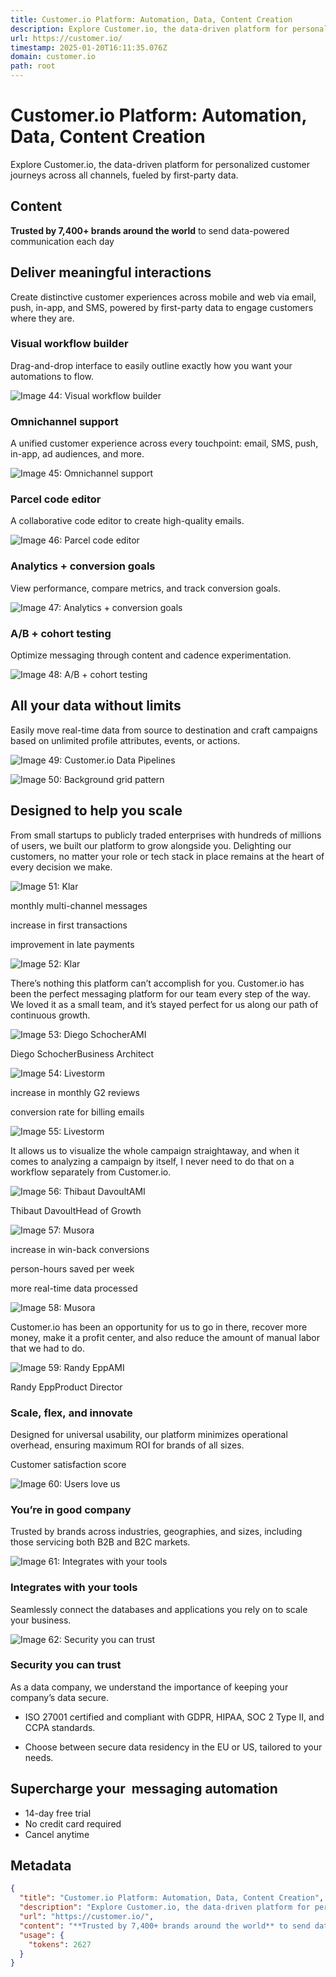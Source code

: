```yaml
---
title: Customer.io Platform: Automation, Data, Content Creation
description: Explore Customer.io, the data-driven platform for personalized customer journeys across all channels, fueled by first-party data.
url: https://customer.io/
timestamp: 2025-01-20T16:11:35.076Z
domain: customer.io
path: root
---
```


# Customer.io Platform: Automation, Data, Content Creation


Explore Customer.io, the data-driven platform for personalized customer journeys across all channels, fueled by first-party data.


## Content

**Trusted by 7,400+ brands around the world** to send data-powered communication each day

Deliver meaningful interactions 
--------------------------------

Create distinctive customer experiences across mobile and web via email, push, in-app, and SMS, powered by first-party data to engage customers where they are.

### Visual workflow builder

Drag-and-drop interface to easily outline exactly how you want your automations to flow.

![Image 44: Visual workflow builder](https://customer.io/_next/image?url=https%3A%2F%2Fcdn.sanity.io%2Fimages%2Fonirtmj2%2Fproduction%2F144b0f1991cb1fcf2b7b02a96c8606dfe11ff60a-1138x744.png%3Fw%3D1138%26h%3D744%26fit%3Dfill%26auto%3Dformat&w=3840&q=80)

### Omnichannel support

A unified customer experience across every touchpoint: email, SMS, push, in-app, ad audiences, and more.

![Image 45: Omnichannel support](https://customer.io/_next/image?url=https%3A%2F%2Fcdn.sanity.io%2Fimages%2Fonirtmj2%2Fproduction%2Fa0ef47c3df6fbc5e0e91c6a0c38633b3abe0197a-1138x744.png%3Fw%3D1138%26h%3D744%26fit%3Dfill%26auto%3Dformat&w=3840&q=80)

### Parcel code editor

A collaborative code editor to create high-quality emails.

![Image 46: Parcel code editor](https://customer.io/_next/image?url=https%3A%2F%2Fcdn.sanity.io%2Fimages%2Fonirtmj2%2Fproduction%2F9e275f9cdc14675bba78dd06d6f49ab11544c254-556x360.png%3Fw%3D556%26h%3D360%26fit%3Dfill%26auto%3Dformat&w=3840&q=80)

### Analytics + conversion goals

View performance, compare metrics, and track conversion goals.

![Image 47: Analytics + conversion goals](https://customer.io/_next/image?url=https%3A%2F%2Fcdn.sanity.io%2Fimages%2Fonirtmj2%2Fproduction%2F3c854436ae23fb31146d33400adc08063b3b82e3-371x241.svg&w=750&q=80)

### A/B + cohort testing

Optimize messaging through content and cadence experimentation.

![Image 48: A/B + cohort testing](https://customer.io/_next/image?url=https%3A%2F%2Fcdn.sanity.io%2Fimages%2Fonirtmj2%2Fproduction%2F3c87b1c8938e1a60c85e08e0fcb32562b356d846-371x241.svg&w=750&q=80)

All your data without limits 
-----------------------------

Easily move real-time data from source to destination and craft campaigns based on unlimited profile attributes, events, or actions.

![Image 49: Customer.io Data Pipelines](https://customer.io/_next/image?url=https%3A%2F%2Fcdn.sanity.io%2Fimages%2Fonirtmj2%2Fproduction%2F90679405d9c6deaf9bb2a87565b47f1a53040da3-976x408.svg&w=2048&q=80)

![Image 50: Background grid pattern](https://customer.io/_next/image?url=https%3A%2F%2Fcdn.sanity.io%2Fimages%2Fonirtmj2%2Fproduction%2F56d9978c514281070aa6774310035e3693486e90-1170x501.svg&w=3840&q=80)

Designed to help you scale 
---------------------------

From small startups to publicly traded enterprises with hundreds of millions of users, we built our platform to grow alongside you. Delighting our customers, no matter your role or tech stack in place remains at the heart of every decision we make.

![Image 51: Klar](https://customer.io/_next/image?url=https%3A%2F%2Fcdn.sanity.io%2Fimages%2Fonirtmj2%2Fproduction%2Fcecb1f1ee9315901f64b9a514da9b8f9b5ecbafb-800x320.png%3Fw%3D800%26h%3D320%26fit%3Dfill%26auto%3Dformat&w=3840&q=80)

monthly multi-channel messages

increase in first transactions

improvement in late payments

![Image 52: Klar](https://customer.io/_next/image?url=https%3A%2F%2Fcdn.sanity.io%2Fimages%2Fonirtmj2%2Fproduction%2Fcecb1f1ee9315901f64b9a514da9b8f9b5ecbafb-800x320.png%3Fw%3D800%26h%3D320%26fit%3Dfill%26auto%3Dformat&w=3840&q=80)

There’s nothing this platform can’t accomplish for you. Customer.io has been the perfect messaging platform for our team every step of the way. We loved it as a small team, and it’s stayed perfect for us along our path of continuous growth.

![Image 53: Diego Schocher](https://customer.io/_next/image?url=https%3A%2F%2Fcdn.sanity.io%2Fimages%2Fonirtmj2%2Fproduction%2F68ca32359cce771b6b9a7f8885f01ce0f6d7562f-100x100.jpg%3Fw%3D100%26h%3D100%26fit%3Dfill%26auto%3Dformat&w=3840&q=80)AMI

Diego SchocherBusiness Architect

![Image 54: Livestorm](https://customer.io/_next/image?url=https%3A%2F%2Fcdn.sanity.io%2Fimages%2Fonirtmj2%2Fproduction%2Fe68fdc96c36668ac6c3418fd1f8376e3a8a0ae90-800x320.png%3Fw%3D800%26h%3D320%26fit%3Dfill%26auto%3Dformat&w=3840&q=80)

increase in monthly G2 reviews

conversion rate for billing emails

![Image 55: Livestorm](https://customer.io/_next/image?url=https%3A%2F%2Fcdn.sanity.io%2Fimages%2Fonirtmj2%2Fproduction%2Fe68fdc96c36668ac6c3418fd1f8376e3a8a0ae90-800x320.png%3Fw%3D800%26h%3D320%26fit%3Dfill%26auto%3Dformat&w=3840&q=80)

It allows us to visualize the whole campaign straightaway, and when it comes to analyzing a campaign by itself, I never need to do that on a workflow separately from Customer.io.

![Image 56: Thibaut Davoult](https://customer.io/_next/image?url=https%3A%2F%2Fcdn.sanity.io%2Fimages%2Fonirtmj2%2Fproduction%2Fdcc141395ccdbe03ca3e4e7e46086b16a73957db-100x100.jpg%3Fw%3D100%26h%3D100%26fit%3Dfill%26auto%3Dformat&w=3840&q=80)AMI

Thibaut DavoultHead of Growth

![Image 57: Musora](https://customer.io/_next/image?url=https%3A%2F%2Fcdn.sanity.io%2Fimages%2Fonirtmj2%2Fproduction%2Fb0b4a75c989affc58df9ef7607b42c9090ac4f1a-800x320.svg&w=1920&q=80)

increase in win-back conversions

person-hours saved per week

more real-time data processed

![Image 58: Musora](https://customer.io/_next/image?url=https%3A%2F%2Fcdn.sanity.io%2Fimages%2Fonirtmj2%2Fproduction%2Fb0b4a75c989affc58df9ef7607b42c9090ac4f1a-800x320.svg&w=1920&q=80)

Customer.io has been an opportunity for us to go in there, recover more money, make it a profit center, and also reduce the amount of manual labor that we had to do.

![Image 59: Randy Epp](https://customer.io/_next/image?url=https%3A%2F%2Fcdn.sanity.io%2Fimages%2Fonirtmj2%2Fproduction%2Ffd99a9395e6cd1b2a5c1970087a8ea48a38ddddc-100x100.png%3Fw%3D100%26h%3D100%26fit%3Dfill%26auto%3Dformat&w=3840&q=80)AMI

Randy EppProduct Director

### Scale, flex, and innovate 

Designed for universal usability, our platform minimizes operational overhead, ensuring maximum ROI for brands of all sizes.

Customer satisfaction score

![Image 60: Users love us](https://customer.io/_next/image?url=https%3A%2F%2Fcdn.sanity.io%2Fimages%2Fonirtmj2%2Fproduction%2F5c0db7f0dddc1cae4e3dc6fdd451a4fb10885929-569x480.svg&w=1200&q=80)

### You’re in good company

Trusted by brands across industries, geographies, and sizes, including those servicing both B2B and B2C markets.

![Image 61: Integrates with your tools](https://customer.io/_next/image?url=https%3A%2F%2Fcdn.sanity.io%2Fimages%2Fonirtmj2%2Fproduction%2Fda4e35a9a3d258a827867656b5973729c754cdbd-568x479.svg&w=1200&q=80)

### Integrates with your tools

Seamlessly connect the databases and applications you rely on to scale your business.

![Image 62: Security you can trust](https://customer.io/_next/image?url=https%3A%2F%2Fcdn.sanity.io%2Fimages%2Fonirtmj2%2Fproduction%2Ffc4427367de62712f2779d52671b187e0d593c6f-1136x1118.png%3Fw%3D1136%26h%3D1118%26fit%3Dfill%26auto%3Dformat&w=3840&q=80)

### Security you can trust

As a data company, we understand the importance of keeping your company’s data secure.

*   ISO 27001 certified and compliant with GDPR, HIPAA, SOC 2 Type II, and CCPA standards.
    
*   Choose between secure data residency in the EU or US, tailored to your needs.
    

Supercharge your  messaging automation 
---------------------------------------

*   14-day free trial
*   No credit card required
*   Cancel anytime

## Metadata

```json
{
  "title": "Customer.io Platform: Automation, Data, Content Creation",
  "description": "Explore Customer.io, the data-driven platform for personalized customer journeys across all channels, fueled by first-party data.",
  "url": "https://customer.io/",
  "content": "**Trusted by 7,400+ brands around the world** to send data-powered communication each day\n\nDeliver meaningful interactions \n--------------------------------\n\nCreate distinctive customer experiences across mobile and web via email, push, in-app, and SMS, powered by first-party data to engage customers where they are.\n\n### Visual workflow builder\n\nDrag-and-drop interface to easily outline exactly how you want your automations to flow.\n\n![Image 44: Visual workflow builder](https://customer.io/_next/image?url=https%3A%2F%2Fcdn.sanity.io%2Fimages%2Fonirtmj2%2Fproduction%2F144b0f1991cb1fcf2b7b02a96c8606dfe11ff60a-1138x744.png%3Fw%3D1138%26h%3D744%26fit%3Dfill%26auto%3Dformat&w=3840&q=80)\n\n### Omnichannel support\n\nA unified customer experience across every touchpoint: email, SMS, push, in-app, ad audiences, and more.\n\n![Image 45: Omnichannel support](https://customer.io/_next/image?url=https%3A%2F%2Fcdn.sanity.io%2Fimages%2Fonirtmj2%2Fproduction%2Fa0ef47c3df6fbc5e0e91c6a0c38633b3abe0197a-1138x744.png%3Fw%3D1138%26h%3D744%26fit%3Dfill%26auto%3Dformat&w=3840&q=80)\n\n### Parcel code editor\n\nA collaborative code editor to create high-quality emails.\n\n![Image 46: Parcel code editor](https://customer.io/_next/image?url=https%3A%2F%2Fcdn.sanity.io%2Fimages%2Fonirtmj2%2Fproduction%2F9e275f9cdc14675bba78dd06d6f49ab11544c254-556x360.png%3Fw%3D556%26h%3D360%26fit%3Dfill%26auto%3Dformat&w=3840&q=80)\n\n### Analytics + conversion goals\n\nView performance, compare metrics, and track conversion goals.\n\n![Image 47: Analytics + conversion goals](https://customer.io/_next/image?url=https%3A%2F%2Fcdn.sanity.io%2Fimages%2Fonirtmj2%2Fproduction%2F3c854436ae23fb31146d33400adc08063b3b82e3-371x241.svg&w=750&q=80)\n\n### A/B + cohort testing\n\nOptimize messaging through content and cadence experimentation.\n\n![Image 48: A/B + cohort testing](https://customer.io/_next/image?url=https%3A%2F%2Fcdn.sanity.io%2Fimages%2Fonirtmj2%2Fproduction%2F3c87b1c8938e1a60c85e08e0fcb32562b356d846-371x241.svg&w=750&q=80)\n\nAll your data without limits \n-----------------------------\n\nEasily move real-time data from source to destination and craft campaigns based on unlimited profile attributes, events, or actions.\n\n![Image 49: Customer.io Data Pipelines](https://customer.io/_next/image?url=https%3A%2F%2Fcdn.sanity.io%2Fimages%2Fonirtmj2%2Fproduction%2F90679405d9c6deaf9bb2a87565b47f1a53040da3-976x408.svg&w=2048&q=80)\n\n![Image 50: Background grid pattern](https://customer.io/_next/image?url=https%3A%2F%2Fcdn.sanity.io%2Fimages%2Fonirtmj2%2Fproduction%2F56d9978c514281070aa6774310035e3693486e90-1170x501.svg&w=3840&q=80)\n\nDesigned to help you scale \n---------------------------\n\nFrom small startups to publicly traded enterprises with hundreds of millions of users, we built our platform to grow alongside you. Delighting our customers, no matter your role or tech stack in place remains at the heart of every decision we make.\n\n![Image 51: Klar](https://customer.io/_next/image?url=https%3A%2F%2Fcdn.sanity.io%2Fimages%2Fonirtmj2%2Fproduction%2Fcecb1f1ee9315901f64b9a514da9b8f9b5ecbafb-800x320.png%3Fw%3D800%26h%3D320%26fit%3Dfill%26auto%3Dformat&w=3840&q=80)\n\nmonthly multi-channel messages\n\nincrease in first transactions\n\nimprovement in late payments\n\n![Image 52: Klar](https://customer.io/_next/image?url=https%3A%2F%2Fcdn.sanity.io%2Fimages%2Fonirtmj2%2Fproduction%2Fcecb1f1ee9315901f64b9a514da9b8f9b5ecbafb-800x320.png%3Fw%3D800%26h%3D320%26fit%3Dfill%26auto%3Dformat&w=3840&q=80)\n\nThere’s nothing this platform can’t accomplish for you. Customer.io has been the perfect messaging platform for our team every step of the way. We loved it as a small team, and it’s stayed perfect for us along our path of continuous growth.\n\n![Image 53: Diego Schocher](https://customer.io/_next/image?url=https%3A%2F%2Fcdn.sanity.io%2Fimages%2Fonirtmj2%2Fproduction%2F68ca32359cce771b6b9a7f8885f01ce0f6d7562f-100x100.jpg%3Fw%3D100%26h%3D100%26fit%3Dfill%26auto%3Dformat&w=3840&q=80)AMI\n\nDiego SchocherBusiness Architect\n\n![Image 54: Livestorm](https://customer.io/_next/image?url=https%3A%2F%2Fcdn.sanity.io%2Fimages%2Fonirtmj2%2Fproduction%2Fe68fdc96c36668ac6c3418fd1f8376e3a8a0ae90-800x320.png%3Fw%3D800%26h%3D320%26fit%3Dfill%26auto%3Dformat&w=3840&q=80)\n\nincrease in monthly G2 reviews\n\nconversion rate for billing emails\n\n![Image 55: Livestorm](https://customer.io/_next/image?url=https%3A%2F%2Fcdn.sanity.io%2Fimages%2Fonirtmj2%2Fproduction%2Fe68fdc96c36668ac6c3418fd1f8376e3a8a0ae90-800x320.png%3Fw%3D800%26h%3D320%26fit%3Dfill%26auto%3Dformat&w=3840&q=80)\n\nIt allows us to visualize the whole campaign straightaway, and when it comes to analyzing a campaign by itself, I never need to do that on a workflow separately from Customer.io.\n\n![Image 56: Thibaut Davoult](https://customer.io/_next/image?url=https%3A%2F%2Fcdn.sanity.io%2Fimages%2Fonirtmj2%2Fproduction%2Fdcc141395ccdbe03ca3e4e7e46086b16a73957db-100x100.jpg%3Fw%3D100%26h%3D100%26fit%3Dfill%26auto%3Dformat&w=3840&q=80)AMI\n\nThibaut DavoultHead of Growth\n\n![Image 57: Musora](https://customer.io/_next/image?url=https%3A%2F%2Fcdn.sanity.io%2Fimages%2Fonirtmj2%2Fproduction%2Fb0b4a75c989affc58df9ef7607b42c9090ac4f1a-800x320.svg&w=1920&q=80)\n\nincrease in win-back conversions\n\nperson-hours saved per week\n\nmore real-time data processed\n\n![Image 58: Musora](https://customer.io/_next/image?url=https%3A%2F%2Fcdn.sanity.io%2Fimages%2Fonirtmj2%2Fproduction%2Fb0b4a75c989affc58df9ef7607b42c9090ac4f1a-800x320.svg&w=1920&q=80)\n\nCustomer.io has been an opportunity for us to go in there, recover more money, make it a profit center, and also reduce the amount of manual labor that we had to do.\n\n![Image 59: Randy Epp](https://customer.io/_next/image?url=https%3A%2F%2Fcdn.sanity.io%2Fimages%2Fonirtmj2%2Fproduction%2Ffd99a9395e6cd1b2a5c1970087a8ea48a38ddddc-100x100.png%3Fw%3D100%26h%3D100%26fit%3Dfill%26auto%3Dformat&w=3840&q=80)AMI\n\nRandy EppProduct Director\n\n### Scale, flex, and innovate \n\nDesigned for universal usability, our platform minimizes operational overhead, ensuring maximum ROI for brands of all sizes.\n\nCustomer satisfaction score\n\n![Image 60: Users love us](https://customer.io/_next/image?url=https%3A%2F%2Fcdn.sanity.io%2Fimages%2Fonirtmj2%2Fproduction%2F5c0db7f0dddc1cae4e3dc6fdd451a4fb10885929-569x480.svg&w=1200&q=80)\n\n### You’re in good company\n\nTrusted by brands across industries, geographies, and sizes, including those servicing both B2B and B2C markets.\n\n![Image 61: Integrates with your tools](https://customer.io/_next/image?url=https%3A%2F%2Fcdn.sanity.io%2Fimages%2Fonirtmj2%2Fproduction%2Fda4e35a9a3d258a827867656b5973729c754cdbd-568x479.svg&w=1200&q=80)\n\n### Integrates with your tools\n\nSeamlessly connect the databases and applications you rely on to scale your business.\n\n![Image 62: Security you can trust](https://customer.io/_next/image?url=https%3A%2F%2Fcdn.sanity.io%2Fimages%2Fonirtmj2%2Fproduction%2Ffc4427367de62712f2779d52671b187e0d593c6f-1136x1118.png%3Fw%3D1136%26h%3D1118%26fit%3Dfill%26auto%3Dformat&w=3840&q=80)\n\n### Security you can trust\n\nAs a data company, we understand the importance of keeping your company’s data secure.\n\n*   ISO 27001 certified and compliant with GDPR, HIPAA, SOC 2 Type II, and CCPA standards.\n    \n*   Choose between secure data residency in the EU or US, tailored to your needs.\n    \n\nSupercharge your  messaging automation \n---------------------------------------\n\n*   14-day free trial\n*   No credit card required\n*   Cancel anytime",
  "usage": {
    "tokens": 2627
  }
}
```
